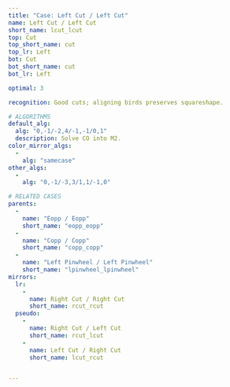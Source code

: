 ```yaml
---
title: "Case: Left Cut / Left Cut"
name: Left Cut / Left Cut
short_name: lcut_lcut
top: Cut
top_short_name: cut
top_lr: Left
bot: Cut
bot_short_name: cut
bot_lr: Left

optimal: 3

recognition: Good cuts; aligning birds preserves squareshape.

# ALGORITHMS
default_alg:
  alg: "0,-1/-2,4/-1,-1/0,1"
  description: Solve CO into M2.
color_mirror_algs:
  -
    alg: "samecase"
other_algs:
  -
    alg: "0,-1/-3,3/1,1/-1,0"

# RELATED CASES
parents:
  -
    name: "Eopp / Eopp"
    short_name: "eopp_eopp"
  -
    name: "Copp / Copp"
    short_name: "copp_copp"
  -
    name: "Left Pinwheel / Left Pinwheel"
    short_name: "lpinwheel_lpinwheel"
mirrors:
  lr:
    -
      name: Right Cut / Right Cut
      short_name: rcut_rcut
  pseudo:
    -
      name: Right Cut / Left Cut
      short_name: rcut_lcut
    -
      name: Left Cut / Right Cut
      short_name: lcut_rcut


---
```


